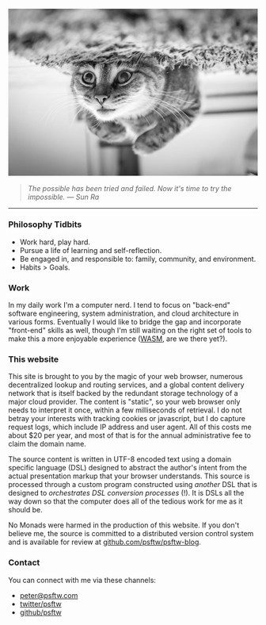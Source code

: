 ![](/images/upsidedownkitty.jpg "kitty")

> *The possible has been tried and failed. Now it's time to try the impossible. ― Sun Ra*

---

### Philosophy Tidbits

* Work hard, play hard.
* Pursue a life of learning and self-reflection.
* Be engaged in, and responsible to: family, community, and environment.
* Habits > Goals.

### Work

In my daily work I'm a computer nerd. I tend to focus on "back-end" software
engineering, system administration, and cloud architecture in various forms.
Eventually I would like to bridge the gap and incorporate "front-end" skills
as well, though I'm still waiting on the right set of tools to make this a
more enjoyable experience ([WASM](https://webassembly.org/), are we there
yet?).

### This website

This site is brought to you by the magic of your web browser, numerous
decentralized lookup and routing services, and a global content delivery
network that is itself backed by the redundant storage technology of a major
cloud provider. The content is "static", so your web browser only needs to
interpret it once, within a few milliseconds of retrieval. I do not betray
your interests with tracking cookies or javascript, but I do capture request
logs, which include IP address and user agent. All of this costs me about $20
per year, and most of that is for the annual administrative fee to claim the
domain name.

The source content is written in UTF-8 encoded text using a domain specific
language (DSL) designed to abstract the author's intent from the actual
presentation markup that your browser understands. This source is processed
through a custom program constructed using *another* DSL that is designed to
*orchestrates DSL conversion processes* (!). It is DSLs all the way down so
that the computer does all of the tedious work for me as it should be.

No Monads were harmed in the production of this website. If you don't believe
me, the source is committed to a distributed version control system and is
available for review at
[github.com/psftw/psftw-blog](https://github.com/psftw/psftw-blog).

### Contact

You can connect with me via these channels:

* [peter@psftw.com](mailto:peter@psftw.com)
* [twitter/psftw](https://twitter.com/psftw)
* [github/psftw](https://github.com/psftw)
